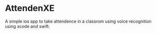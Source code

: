 # AttendenXE

A simple ios app to take attendence in a classrom using voice recognition using xcode and swift.

